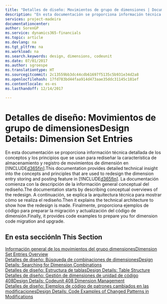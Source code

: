 ```yaml
---
title: "Detalles de diseño: Movimientos de grupo de dimensiones | Documentos de Microsoft"
description: "En esta documentación se proporciona información técnica detallada de los conceptos y los principios que se usan para rediseñar la característica de almacenamiento y registro de movimientos de dimensión."
services: project-madeira
documentationcenter: 
author: SorenGP
ms.service: dynamics365-financials
ms.topic: article
ms.devlang: na
ms.tgt_pltfrm: na
ms.workload: na
ms.search.keywords: design, dimensions, codeunit
ms.date: 07/01/2017
ms.author: sgroespe
ms.translationtype: HT
ms.sourcegitcommit: 2c13559bb3dc44cdb61697f5135c5b931e34d2a8
ms.openlocfilehash: 17fd783bd44faa914d473aae35ddc31145c181ef
ms.contentlocale: es-es
ms.lasthandoff: 12/14/2017

---
```

# <a name="design-details-dimension-set-entries"></a><span data-ttu-id="bd04f-103">Detalles de diseño: Movimientos de grupo de dimensiones</span><span class="sxs-lookup"><span data-stu-id="bd04f-103">Design Details: Dimension Set Entries</span></span>
<span data-ttu-id="bd04f-104">En esta documentación se proporciona información técnica detallada de los conceptos y los principios que se usan para rediseñar la característica de almacenamiento y registro de movimientos de dimensión en [!INCLUDE[d365fin](includes/d365fin_md.md)].</span><span class="sxs-lookup"><span data-stu-id="bd04f-104">This documentation provides detailed technical insight into the concepts and principles that are used to redesign the dimension entry storing and posting feature in [!INCLUDE[d365fin](includes/d365fin_md.md)].</span></span> <span data-ttu-id="bd04f-105">La documentación comienza con la descripción de la información general conceptual del rediseño.</span><span class="sxs-lookup"><span data-stu-id="bd04f-105">The documentation starts by describing conceptual overviews of the redesign.</span></span> <span data-ttu-id="bd04f-106">A continuación, se explica la arquitectura técnica para mostrar cómo se realiza el rediseño.</span><span class="sxs-lookup"><span data-stu-id="bd04f-106">Then it explains the technical architecture to show how the redesign is made.</span></span> <span data-ttu-id="bd04f-107">Finalmente, proporciona ejemplos de código para preparar la migración y actualización del código de dimensión.</span><span class="sxs-lookup"><span data-stu-id="bd04f-107">Finally, it provides code examples to prepare you for dimension code migration and upgrade.</span></span>  

## <a name="in-this-section"></a><span data-ttu-id="bd04f-108">En esta sección</span><span class="sxs-lookup"><span data-stu-id="bd04f-108">In This Section</span></span>  
[<span data-ttu-id="bd04f-109">Información general de los movimientos del grupo dimensiones</span><span class="sxs-lookup"><span data-stu-id="bd04f-109">Dimension Set Entries Overview</span></span>](design-details-dimension-set-entries-overview.md)  
[<span data-ttu-id="bd04f-110">Detalles de diseño: Búsqueda de combinaciones de dimensiones</span><span class="sxs-lookup"><span data-stu-id="bd04f-110">Design Details: Searching for Dimension Combinations</span></span>](design-details-searching-for-dimension-combinations.md)  
[<span data-ttu-id="bd04f-111">Detalles de diseño: Estructura de tablas</span><span class="sxs-lookup"><span data-stu-id="bd04f-111">Design Details: Table Structure</span></span>](design-details-table-structure.md)  
[<span data-ttu-id="bd04f-112">Detalles de diseño: Gestión de dimensiones de unidad de código 408</span><span class="sxs-lookup"><span data-stu-id="bd04f-112">Design Details: Codeunit 408 Dimension Management</span></span>](design-details-codeunit-408-dimension-management.md)  
[<span data-ttu-id="bd04f-113">Detalles de diseño: Ejemplos de código de patrones cambiados en las modificaciones</span><span class="sxs-lookup"><span data-stu-id="bd04f-113">Design Details: Code Examples of Changed Patterns in Modifications</span></span>](design-details-code-examples-of-changed-patterns-in-modifications.md)

